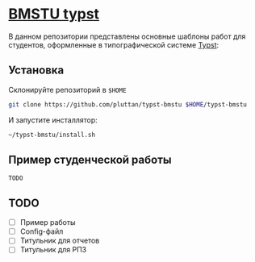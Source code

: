 # [BMSTU typst](https://github.com/pluttan/typst-bmstu)

В данном репозитории представлены основные шаблоны работ для студентов, оформленные в типографической системе [Typst](https://typst.app):

## Установка

Склонируйте репозиторий в `$HOME`

```bash
git clone https://github.com/pluttan/typst-bmstu $HOME/typst-bmstu
```

И запустите инсталлятор:

```bash
~/typst-bmstu/install.sh
```

## Пример студенческой работы

`TODO`

## TODO

- [ ] Пример работы
- [ ] Config-файл
- [ ] Титульник для отчетов
- [ ] Титульник для РПЗ
